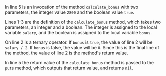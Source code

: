 In line 5 is an invocation of the method `calculate_bonus` with two parameters, the integer value `2800` and the boolean value `true`.

Lines 1-3 are the definition of the `calculate_bonus` method, which takes two parameters, an integer and a boolean. The integer is assigned to the local variable `salary`, and the boolean is assigned to the local variable `bonus`.

On line 2 is a ternary operator. If `bonus` is `true`, the value of line 2 will be `salary / 2`. If `bonus` is false, the value will be `0`. Since this is the final line of the method, the value of line 2 is the method's return value.

In line 5 the return value of the `calculate_bonus` method is passed to the `puts` method, which outputs that return value, and returns `nil`.
